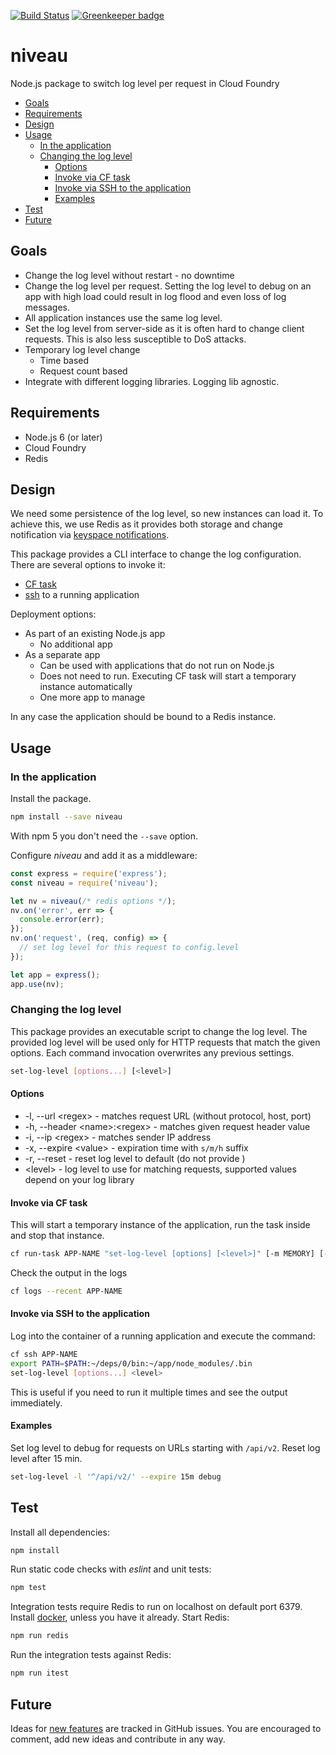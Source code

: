 [![Build Status](https://travis-ci.org/niveau/niveau.svg?branch=master)](https://travis-ci.org/niveau/niveau)
[![Greenkeeper badge](https://badges.greenkeeper.io/niveau/niveau.svg)](https://greenkeeper.io/)

# niveau

Node.js package to switch log level per request in Cloud Foundry

<!-- toc -->

- [Goals](#goals)
- [Requirements](#requirements)
- [Design](#design)
- [Usage](#usage)
  * [In the application](#in-the-application)
  * [Changing the log level](#changing-the-log-level)
    + [Options](#options)
    + [Invoke via CF task](#invoke-via-cf-task)
    + [Invoke via SSH to the application](#invoke-via-ssh-to-the-application)
    + [Examples](#examples)
- [Test](#test)
- [Future](#future)

<!-- tocstop -->

## Goals
* Change the log level without restart - no downtime
* Change the log level per request. Setting the log level to debug on an app with high load could result in log flood and even loss of log messages.
* All application instances use the same log level.
* Set the log level from server-side as it is often hard to change client requests. This is also less susceptible to DoS attacks.
* Temporary log level change
  - Time based
  - Request count based
* Integrate with different logging libraries. Logging lib agnostic.

## Requirements
* Node.js 6 (or later)
* Cloud Foundry
* Redis

## Design
We need some persistence of the log level, so new instances can load it.
To achieve this, we use Redis as it provides both storage and change notification via [keyspace notifications](https://redis.io/topics/notifications).

This package provides a CLI interface to change the log configuration.
There are several options to invoke it:
* [CF task](https://docs.cloudfoundry.org/devguide/using-tasks.html)
* [ssh] to a running application

Deployment options:
* As part of an existing Node.js app
  - No additional app
* As a separate app
  - Can be used with applications that do not run on Node.js
  - Does not need to run. Executing CF task will start a temporary instance automatically
  - One more app to manage

In any case the application should be bound to a Redis instance.

## Usage

### In the application

Install the package.
```sh
npm install --save niveau
```
With npm 5 you don't need the `--save` option.

Configure _niveau_ and add it as a middleware:
```js
const express = require('express');
const niveau = require('niveau');

let nv = niveau(/* redis options */);
nv.on('error', err => {
  console.error(err);
});
nv.on('request', (req, config) => {
  // set log level for this request to config.level
});

let app = express();
app.use(nv);
```

### Changing the log level
This package provides an executable script to change the log level.
The provided log level will be used only for HTTP requests that match the given options.
Each command invocation overwrites any previous settings.

```sh
set-log-level [options...] [<level>]
```
#### Options
* -l, --url \<regex> - matches request URL (without protocol, host, port)
* -h, --header \<name>:\<regex> - matches given request header value
* -i, --ip \<regex> - matches sender IP address
* -x, --expire \<value> - expiration time with `s/m/h` suffix
* -r, --reset - reset log level to default (do not provide <level>)
* \<level> - log level to use for matching requests, supported values depend on your log library

#### Invoke via CF task
This will start a temporary instance of the application, run the task inside and stop that instance.
```sh
cf run-task APP-NAME "set-log-level [options] [<level>]" [-m MEMORY] [--name TASK_NAME]
```
Check the output in the logs
```sh
cf logs --recent APP-NAME
```

#### Invoke via SSH to the application
Log into the container of a running application and execute the command:
```sh
cf ssh APP-NAME
export PATH=$PATH:~/deps/0/bin:~/app/node_modules/.bin
set-log-level [options...] <level>
```
This is useful if you need to run it multiple times and see the output immediately.

#### Examples
Set log level to debug for requests on URLs starting with `/api/v2`. Reset log level after 15 min.
```sh
set-log-level -l '^/api/v2/' --expire 15m debug
```

## Test
Install all dependencies:
```sh
npm install
```
Run static code checks with _eslint_ and unit tests:
```sh
npm test
```

Integration tests require Redis to run on localhost on default port 6379.
Install [docker], unless you have it already.
Start Redis:
```sh
npm run redis
```
Run the integration tests against Redis:
```sh
npm run itest
```

## Future
Ideas for [new features](https://github.com/niveau/niveau/labels/enhancement) are tracked in GitHub issues. You are encouraged to comment, add new ideas and contribute in any way.


[ssh]: https://docs.cloudfoundry.org/devguide/deploy-apps/ssh-apps.html
[docker]: https://www.docker.com/community-edition
